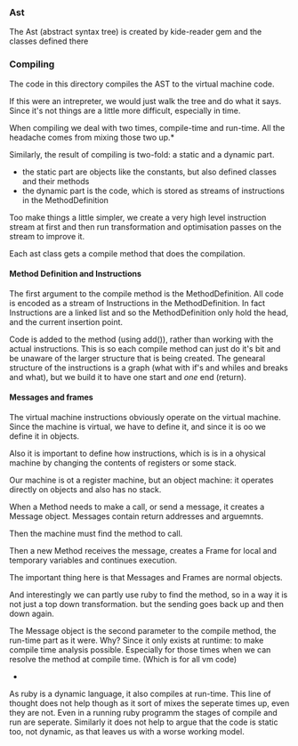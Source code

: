 ### Ast

The Ast (abstract syntax tree) is created by kide-reader gem and the classes defined there

### Compiling

The code in this directory compiles the AST to the virtual machine code. 

If this were an intrepreter, we would just walk the tree and do what it says. Since it's not things are a little more
difficult, especially in time.

When compiling we deal with two times, compile-time and run-time. All the headache comes from mixing those two up.*

Similarly, the result of compiling is two-fold: a static and a dynamic part.

- the static part are objects like the constants, but also defined classes and their methods
- the dynamic part is the code, which is stored as streams of instructions in the MethodDefinition

Too make things a little simpler, we create a very high level instruction stream at first and then run 
transformation and optimisation passes on the stream to improve it. 

Each ast class gets a compile method that does the compilation.
  
#### Method Definition and Instructions

The first argument to the compile method is the MethodDefinition. All code is encoded as a stream of Instructions in the
MethodDefinition. In fact Instructions are a linked list and so the MethodDefinition only hold the head, and the current
insertion point.

Code is added to the method (using add()), rather than working with the actual instructions. This is so each compile method
can just do it's bit and be unaware of the larger structure that is being created. The genearal structure of the instructions
is a graph (what with if's and whiles and breaks and what), but we build it to have one start and *one* end (return).


#### Messages and frames

The virtual machine instructions obviously operate on the virtual machine. Since the machine is virtual, we have to define
it, and since it is oo we define it in objects.

Also it is important to define how instructions, which is is in a ohysical machine by changing the contents of registers or 
some stack.
 
Our machine is ot a register machine, but an object machine: it operates directly on objects and also has no stack.

When a Method needs to make a call, or send a message, it creates a Message object. Messages contain return addresses and
arguemnts.

Then the machine must find the method to call.

Then a new Method receives the message, creates a Frame for local and temporary variables and continues execution.

The important thing here is that Messages and Frames are normal objects.

And interestingly we can partly use ruby to find the method, so in a way it is not just a top down transformation. but 
the sending goes back up and then down again.

The Message object is the second parameter to the compile method, the run-time part as it were. Why? Since it only
exists at runtime: to make compile time analysis possible. Especially for those times when we can resolve the method
at compile time. (Which is for all vm code)


* 
As ruby is a dynamic language, it also compiles at run-time. This line of thought does not help though as it sort of mixes
the seperate times up, even they are not. Even in a running ruby programm the stages of compile and run are seperate.
Similarly it does not help to argue that the code is static too, not dynamic, as that leaves us with a worse working model. 